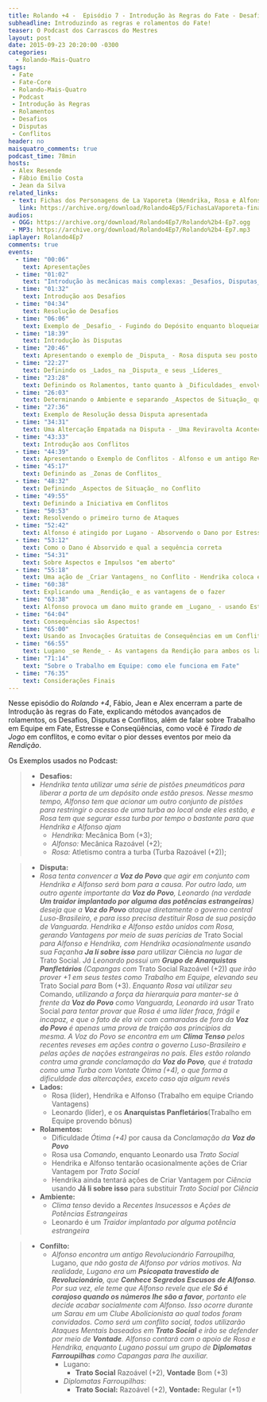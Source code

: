 ```yaml
---
title: Rolando +4 -  Episódio 7 - Introdução às Regras do Fate - Desafios, Disputas e Conflitos
subheadline: Introduzindo as regras e rolamentos do Fate!
teaser: O Podcast dos Carrascos do Mestres
layout: post
date: 2015-09-23 20:20:00 -0300
categories:
  - Rolando-Mais-Quatro
tags:
 - Fate
 - Fate-Core
 - Rolando-Mais-Quatro
 - Podcast
 - Introdução às Regras
 - Rolamentos
 - Desafios
 - Disputas
 - Conflitos
header: no
maisquatro_comments: true 
podcast_time: 78min
hosts:
 - Alex Resende
 - Fábio Emilio Costa
 - Jean da Silva
related_links:
 - text: Fichas dos Personagens de La Vaporeta (Hendrika, Rosa e Alfonso)
   link: https://archive.org/download/Rolando4Ep5/FichasLaVaporeta-final.pdf
audios:
 - OGG: https://archive.org/download/Rolando4Ep7/Rolando%2b4-Ep7.ogg
 - MP3: https://archive.org/download/Rolando4Ep7/Rolando%2b4-Ep7.mp3
iaplayer: Rolando4Ep7
comments: true
events:
  - time: "00:06"
    text: Apresentações
  - time: "01:02"
    text: "Introdução às mecânicas mais complexas: _Desafios, Disputas_ e _Conflitos_"
  - time: "01:32"
    text: Introdução aos Desafios
  - time: "04:34"
    text: Resolução de Desafios
  - time: "06:06"
    text: Exemplo de _Desafio_ - Fugindo do Depósito enquanto bloqueiam uma Turba
  - time: "18:39"
    text: Introdução às Disputas
  - time: "20:46"
    text: Apresentando o exemplo de _Disputa_ - Rosa disputa seu posto de _Vanguarda_ da Voz do Povo com outro membro
  - time: "22:27"
    text: Definindo os _Lados_ na _Disputa_ e seus _Líderes_
  - time: "23:28"
    text: Definindo os Rolamentos, tanto quanto à _Dificuldades_ envolvidas, quanto às _Perícias_ a serem usadas na Disputa
  - time: "26:03"
    text: Determinando o Ambiente e separando _Aspectos de Situação_ que possam ser úteis na Disputa
  - time: "27:36"
    text: Exemplo de Resolução dessa Disputa apresentada
  - time: "34:31"
    text: Uma Altercação Empatada na Disputa - _Uma Reviravolta Acontece!_
  - time: "43:33"
    text: Introdução aos Conflitos
  - time: "44:39"
    text: Apresentando o Exemplo de Conflitos - Alfonso e um antigo Revolucionário Farroupilha que se odeiam se enfrentam em um sarau
  - time: "45:17"
    text: Definindo as _Zonas de Conflitos_
  - time: "48:32"
    text: Definindo _Aspectos de Situação_ no Conflito
  - time: "49:55"
    text: Definindo a Iniciativa em Conflitos
  - time: "50:53"
    text: Resolvendo o primeiro turno de Ataques
  - time: "52:42"
    text: Alfonso é atingido por Lugano - Absorvendo o Dano por Estresse e Consequências
  - time: "53:12"
    text: Como o Dano é Absorvido e qual a sequência correta
  - time: "54:31"
    text: Sobre Aspectos e Impulsos "em aberto"
  - time: "55:18"
    text: Uma ação de _Criar Vantagens_ no Conflito - Hendrika coloca em Lugano um Aspecto _Farsante_
  - time: "60:38"
    text: Explicando uma _Rendição_ e as vantagens de o fazer
  - time: "63:38"
    text: Alfonso provoca um dano muito grande em _Lugano_ - usando Estresse e Consequências para Absorver os Dadnos
  - time: "64:04"
    text: Consequências são Aspectos!
  - time: "65:00"
    text: Usando as Invocações Gratuitas de Consequências em um Conflito (inclusive para Defesa!)
  - time: "66:55"
    text: Lugano _se Rende_ - As vantagens da Rendição para ambos os lados e comparando com a possibilidade de derrota
  - time: "71:14"
    text: "Sobre o Trabalho em Equipe: como ele funciona em Fate"
  - time: "76:35"
    text: Considerações Finais
---
```


Nesse episódio do _Rolando +4_, Fábio, Jean e Alex encerram a parte de
Introdução  às  regras  do   Fate,  explicando  métodos  avançados  de
rolamentos, os  Desafios, Disputas  e Conflitos,  além de  falar sobre
Trabalho  em Equipe  em Fate,  Estresse e  Conseqüências, como  você é
_Tirado de Jogo_ em conflitos, e como evitar o pior desses eventos por
meio da _Rendição_.

Os Exemplos usados no Podcast:

>+ **Desafios:**
>  + _Hendrika  tenta utilizar uma  série de pistões  pneumáticos para
>    liberar a  porta de  um depósito onde  estão presos.  Nesse mesmo
>    tempo, Alfonso tem que acionar  um outro conjunto de pistões para
>    restringir o acesso de uma turba ao local onde eles estão, e Rosa
>    tem que segurar essa turba por tempo o bastante para que Hendrika
>    e Alfonso ajam_
>    + _Hendrika:_ Mecânica Bom (+3);
>    + _Alfonso:_ Mecânica Razoável (+2);
>    + _Rosa:_ Atletismo contra a turba (Turba Razoável (+2));

>+ **Disputa:**
>  + _Rosa tenta convencer a **Voz  do Povo** que agir em conjunto com
>    Hendrika e  Alfonso será  bom para  a causa.  Por outro  lado, um
>    outro agente importante da **Voz  do Povo**, Leonardo (na verdade
>    **Um traidor implantado por  alguma das potências estrangeiras**)
>    deseja que a **Voz do Povo** ataque diretamente o governo central
>    Luso-Brasileiro,  e  para  isso  precisa destituir  Rosa  de  sua
>    posição de Vanguarda.  Hendrika e Alfonso estão  unidos com Rosa,
>    gerando  Vantagens por  meio de  suas perícias  de_ Trato  Social
>    _para Alfonso e Hendrika,  com Hendrika ocasionalmente usando sua
>    Façanha **Ja lí sobre isso** para utilizar_ Ciência _no lugar de_
>    Trato  Social.  _Já Leonardo  possui  um  **Grupo de  Anarquistas
>    Panfletários** (Capangas  com_ Trato  Social Razoável  (+2)) _que
>    irão prover +1  em seus testes como Trabalho  em Equipe, elevando
>    seu_ Trato  Social _para_ Bom  (+3). _Enquanto Rosa  vai utilizar
>    seu_ Comando, _utilizando a força  da hierarquia para manter-se à
>    frente  da **Voz  do Povo**  como Vanguarda,  Leonardo irá  usar_
>    Trato  Social _para  tentar provar  que Rosa  é uma  líder fraca,
>    frágil e incapaz, e  que o fato de ela vir  com camaradas de fora
>    da **Voz do  Povo** é apenas uma prova de  traição aos princípios
>    da mesma. A  Voz do Povo se encontra em  um **Clima Tenso** pelos
>    recentes  reveses em  ações  contra o  governo Luso-Brasileiro  e
>    pelas ações  de nações estrangeiras  no país. Eles  estão rolando
>    contra uma grande  conclamação da **Voz do Povo**,  que é tratada
>    como uma Turba com Vontate Ótima  (+4), o que forma a dificuldade
>    das altercações, exceto caso aja algum revés_
>  + **Lados:** 
>    + Rosa (líder), Hendrika e Alfonso (Trabalho em equipe Criando Vantagens)
> 	 + Leonardo (líder), e os **Anarquistas Panfletários**(Trabalho em Equipe provendo bônus)
>  + **Rolamentos:**
>    + Dificuldade _Ótima (+4)_ por causa da _Conclamação da **Voz do Povo**_
>  	 + Rosa usa _Comando_, enquanto Leonardo usa _Trato Social_
>    + Hendrika e Alfonso tentarão ocasionalmente ações de Criar Vantagem por _Trato Social_
>    + Hendrika ainda tentará ações de Criar Vantagem por _Ciência_ usando **Já li sobre isso** para substituir _Trato Social_ por _Ciência_
>  + **Ambiente:**
>    + _Clima tenso_ devido a _Recentes Insucessos_ e _Ações de Potências Estrangeiras_
>    + Leonardo é um _Traidor implantado por alguma potência estrangeira_

> + **Confilto:**
>   + _Alfonso encontra um antigo Revolucionário Farroupilha,_ Lugano,
>     _que  não gosta  de Alfonso  por vários  motivos. Na  realidade,
>     Lugano era  um **Psicopata  travestido de  Revolucionário**, que
>     **Conhece Segredos Escusos  de Alfonso**. Por sua  vez, ele teme
>     que Alfonso revele que ele **Só é corajoso quando os números lhe
>     são  a  favor**,  portanto  ele decide  acabar  socialmente  com
>     Alfonso. Isso ocorre durante um  Sarau em um Clube Abolicionista
>     ao qual  todos foram convidados.  Como será um  conflito social,
>     todos utilizarão Ataques Mentais  baseados em **Trato Social** e
>     irão se defender por meio  de **Vontade**. Alfonso contará com o
>     apoio de  Rosa e  Hendrika, enquanto Lugano  possui um  grupo de
>     **Diplomatas Farroupilhas** como Capangas para lhe auxiliar._
>     + Lugano:
> 	    + **Trato Social** Razoável (+2), **Vontade** Bom (+3)
>     + _Diplomatas Farroupilhas:_
>       + **Trato Social:** Razoável (+2), **Vontade:** Regular (+1)
